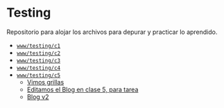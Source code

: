 # Testing

Repositorio para alojar los archivos para depurar y practicar lo aprendido.

* [`www/testing/c1`](https://sidval.github.io/www/testing/c1)
* [`www/testing/c2`](https://sidval.github.io/www/testing/c2)
* [`www/testing/c3`](https://sidval.github.io/www/testing/c3)
* [`www/testing/c4`](https://sidval.github.io/www/testing/c4)
* [`www/testing/c5`](https://sidval.github.io/www/testing/c5)
  * [Vimos grillas](https://sidval.github.io/www/testing/c5/clase5-grillas.html)
  * [Editamos el Blog en clase 5, para tarea](https://sidval.github.io/www/testing/c5/blog.html)
  * [Blog v2](https://sidval.github.io/www/testing/c5/blog2.html)

<!--//
* [`www/testing/c6`](https://sidval.github.io/www/testing/c6)
* [`www/testing/c7`](https://sidval.github.io/www/testing/c7)
* [`www/testing/c8`](https://sidval.github.io/www/testing/c8)
//-->
